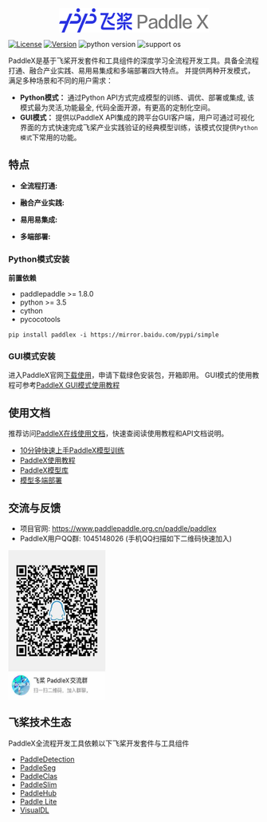 <p align="center">
  <img src="./docs/images/paddlex.png" width="300" height ="50" alt="PaddleX" align="middle" />
</p>

[![License](https://img.shields.io/badge/license-Apache%202-red.svg)](LICENSE)
[![Version](https://img.shields.io/github/release/PaddlePaddle/PaddleX.svg)](https://github.com/PaddlePaddle/PaddleX/releases)
![python version](https://img.shields.io/badge/python-3.6+-orange.svg)
![support os](https://img.shields.io/badge/os-linux%2C%20win%2C%20mac-yellow.svg)

PaddleX是基于飞桨开发套件和工具组件的深度学习全流程开发工具。具备全流程打通、融合产业实践、易用易集成和多端部署四大特点。
并提供两种开发模式，满足多种场景和不同的用户需求：
- **Python模式：** 通过Python API方式完成模型的训练、调优、部署或集成, 该模式最为灵活,功能最全, 代码全面开源，有更高的定制化空间。
- **GUI模式：** 提供以PaddleX API集成的跨平台GUI客户端，用户可通过可视化界面的方式快速完成飞桨产业实践验证的经典模型训练，该模式仅提供`Python模式`下常用的功能。

## 特点

- **全流程打通:** 

- **融合产业实践:** 

- **易用易集成:**

- **多端部署:**


### Python模式安装

**前置依赖**
* paddlepaddle >= 1.8.0
* python >= 3.5
* cython
* pycocotools

```
pip install paddlex -i https://mirror.baidu.com/pypi/simple
```

### GUI模式安装

进入PaddleX官网[下载使用](https://www.paddlepaddle.org.cn/paddle/paddlex)，申请下载绿色安装包，开箱即用。
GUI模式的使用教程可参考[PaddleX GUI模式使用教程](docs/client_use.md)

## 使用文档 

推荐访问[PaddleX在线使用文档](https://paddlex.readthedocs.io/zh_CN/latest/index.html)，快速查阅读使用教程和API文档说明。

- [10分钟快速上手PaddleX模型训练](docs/quick_start.md)
- [PaddleX使用教程](docs/tutorials)
- [PaddleX模型库](docs/model_zoo.md)
- [模型多端部署](docs/deploy.md)


## 交流与反馈

- 项目官网: https://www.paddlepaddle.org.cn/paddle/paddlex
- PaddleX用户QQ群: 1045148026 (手机QQ扫描如下二维码快速加入)  
<img src="./docs/images/QQGroup.jpeg" width="195" height="300" alt="QQGroup" align="center" />


## 飞桨技术生态

PaddleX全流程开发工具依赖以下飞桨开发套件与工具组件

- [PaddleDetection](https://github.com/PaddlePaddle/PaddleDetection)
- [PaddleSeg](https://github.com/PaddlePaddle/PaddleSeg)
- [PaddleClas](https://github.com/PaddlePaddle/PaddleClas)
- [PaddleSlim](https://github.com/PaddlePaddle/PaddleSlim)
- [PaddleHub](https://github.com/PaddlePaddle/PaddleHub)
- [Paddle Lite](https://github.com/PaddlePaddle/Paddle-Lite)
- [VisualDL](https://github.com/PaddlePaddle/VisualDL)
